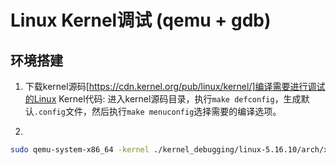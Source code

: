 # Linux Kernel调试 (qemu + gdb)

## 环境搭建
1. 下载kernel源码[https://cdn.kernel.org/pub/linux/kernel/]编译需要进行调试的Linux Kernel代码: 进入kernel源码目录，执行```make defconfig```，生成默认```.config```文件，然后执行```make menuconfig```选择需要的编译选项。

2. 

```sh
sudo qemu-system-x86_64 -kernel ./kernel_debugging/linux-5.16.10/arch/x86_64/boot/bzImage -hda qemu_rootfs.img -append "root=/dev/sda rootfstype=ext4 rw nokaslr" -s -S
```
